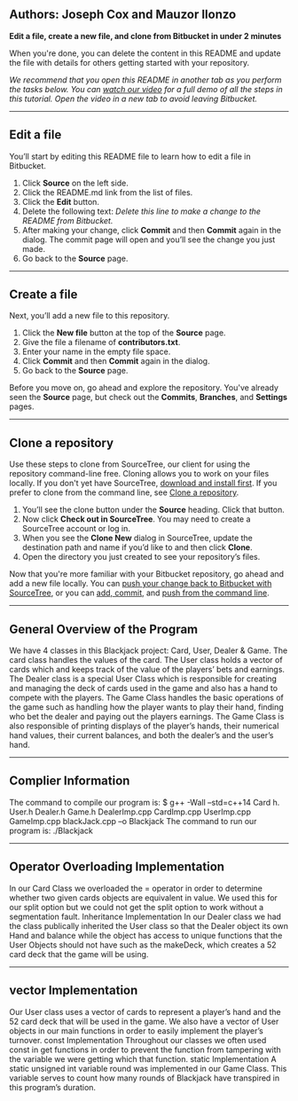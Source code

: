 ## Authors: Joseph Cox and Mauzor Ilonzo

**Edit a file, create a new file, and clone from Bitbucket in under 2 minutes**

When you're done, you can delete the content in this README and update the file with details for others getting started with your repository.

*We recommend that you open this README in another tab as you perform the tasks below. You can [watch our video](https://youtu.be/0ocf7u76WSo) for a full demo of all the steps in this tutorial. Open the video in a new tab to avoid leaving Bitbucket.*

---

## Edit a file

You’ll start by editing this README file to learn how to edit a file in Bitbucket.

1. Click **Source** on the left side.
2. Click the README.md link from the list of files.
3. Click the **Edit** button.
4. Delete the following text: *Delete this line to make a change to the README from Bitbucket.*
5. After making your change, click **Commit** and then **Commit** again in the dialog. The commit page will open and you’ll see the change you just made.
6. Go back to the **Source** page.

---

## Create a file

Next, you’ll add a new file to this repository.

1. Click the **New file** button at the top of the **Source** page.
2. Give the file a filename of **contributors.txt**.
3. Enter your name in the empty file space.
4. Click **Commit** and then **Commit** again in the dialog.
5. Go back to the **Source** page.

Before you move on, go ahead and explore the repository. You've already seen the **Source** page, but check out the **Commits**, **Branches**, and **Settings** pages.

---

## Clone a repository

Use these steps to clone from SourceTree, our client for using the repository command-line free. Cloning allows you to work on your files locally. If you don't yet have SourceTree, [download and install first](https://www.sourcetreeapp.com/). If you prefer to clone from the command line, see [Clone a repository](https://confluence.atlassian.com/x/4whODQ).

1. You’ll see the clone button under the **Source** heading. Click that button.
2. Now click **Check out in SourceTree**. You may need to create a SourceTree account or log in.
3. When you see the **Clone New** dialog in SourceTree, update the destination path and name if you’d like to and then click **Clone**.
4. Open the directory you just created to see your repository’s files.

Now that you're more familiar with your Bitbucket repository, go ahead and add a new file locally. You can [push your change back to Bitbucket with SourceTree](https://confluence.atlassian.com/x/iqyBMg), or you can [add, commit,](https://confluence.atlassian.com/x/8QhODQ) and [push from the command line](https://confluence.atlassian.com/x/NQ0zDQ).

---

## General Overview of the Program

We have 4 classes in this Blackjack project: Card, User, Dealer & Game. The card class handles the values of the card. The User class holds a vector of cards which and keeps track of the value of the players’ bets and earnings. 
The Dealer class is a special User Class which is responsible for creating and managing the deck of cards used in the game and also has a hand to compete with the players. The Game Class handles the basic operations of the game such as handling how the player wants to play their hand, finding who bet the dealer and paying out the players earnings. The Game Class is also responsible of printing displays of the player’s hands, 
their numerical hand values, their current balances, and both the dealer’s and the user’s hand.


---

## Complier Information 

The command to compile our program is: $ g++ -Wall –std=c++14 Card h. User.h Dealer.h Game.h DealerImp.cpp CardImp.cpp UserImp.cpp GameImp.cpp blackJack.cpp –o Blackjack
The command to run our program is:
./Blackjack

---

## Operator Overloading Implementation

In our Card Class we overloaded the = operator in order to determine whether two given cards objects are equivalent in value. We used this for our split option but we could not get the split option to work without a segmentation fault.
Inheritance Implementation
In our Dealer class we had the class publically inherited the User class so that the Dealer object its own Hand and balance while the object has access to unique functions that the User Objects should not have such as the makeDeck, which creates a 52 card deck that the game will be using.

---

## vector Implementation

Our User class uses a vector of cards to represent a player’s hand and the 52 card deck that will be used in the game. We also have a vector of User objects in our main functions in order to easily implement the player’s turnover.
const Implementation
Throughout our classes we often used const in get functions in order to prevent the function from tampering with the variable we were getting which that function.
static Implementation
A static unsigned int variable round was implemented in our Game Class. This variable serves to count how many rounds of Blackjack have transpired in this program’s duration.

